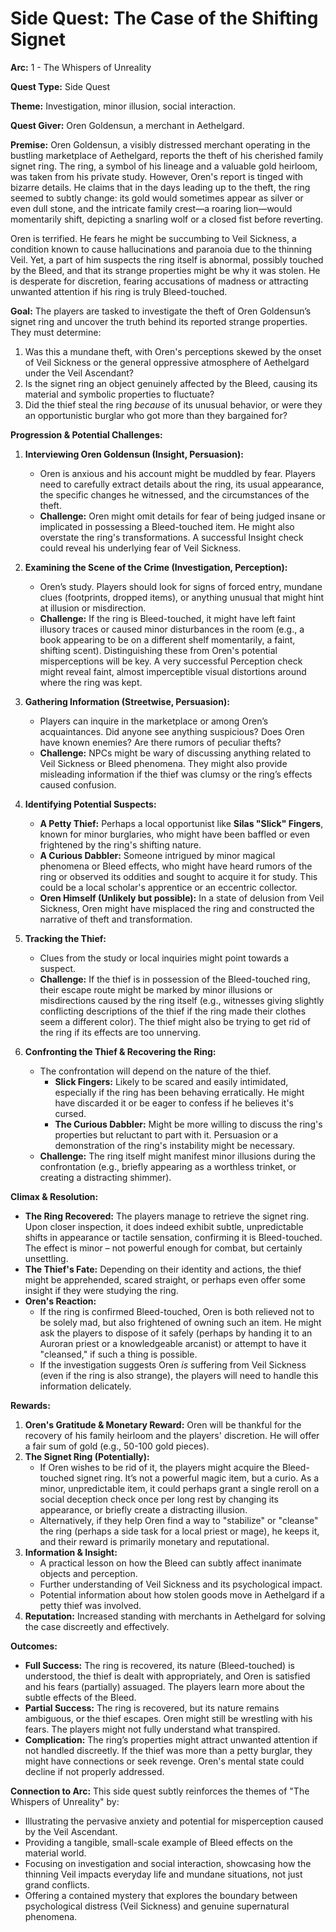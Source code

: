 # Side Quest: The Case of the Shifting Signet

**Arc:** 1 - The Whispers of Unreality

**Quest Type:** Side Quest

**Theme:** Investigation, minor illusion, social interaction.

**Quest Giver:** Oren Goldensun, a merchant in Aethelgard.

**Premise:**
Oren Goldensun, a visibly distressed merchant operating in the bustling marketplace of Aethelgard, reports the theft of his cherished family signet ring. The ring, a symbol of his lineage and a valuable gold heirloom, was taken from his private study. However, Oren's report is tinged with bizarre details. He claims that in the days leading up to the theft, the ring seemed to subtly change: its gold would sometimes appear as silver or even dull stone, and the intricate family crest—a roaring lion—would momentarily shift, depicting a snarling wolf or a closed fist before reverting.

Oren is terrified. He fears he might be succumbing to Veil Sickness, a condition known to cause hallucinations and paranoia due to the thinning Veil. Yet, a part of him suspects the ring itself is abnormal, possibly touched by the Bleed, and that its strange properties might be why it was stolen. He is desperate for discretion, fearing accusations of madness or attracting unwanted attention if his ring is truly Bleed-touched.

**Goal:**
The players are tasked to investigate the theft of Oren Goldensun’s signet ring and uncover the truth behind its reported strange properties. They must determine:
1.  Was this a mundane theft, with Oren's perceptions skewed by the onset of Veil Sickness or the general oppressive atmosphere of Aethelgard under the Veil Ascendant?
2.  Is the signet ring an object genuinely affected by the Bleed, causing its material and symbolic properties to fluctuate?
3.  Did the thief steal the ring *because* of its unusual behavior, or were they an opportunistic burglar who got more than they bargained for?

**Progression & Potential Challenges:**

1.  **Interviewing Oren Goldensun (Insight, Persuasion):**
    *   Oren is anxious and his account might be muddled by fear. Players need to carefully extract details about the ring, its usual appearance, the specific changes he witnessed, and the circumstances of the theft.
    *   **Challenge:** Oren might omit details for fear of being judged insane or implicated in possessing a Bleed-touched item. He might also overstate the ring's transformations. A successful Insight check could reveal his underlying fear of Veil Sickness.

2.  **Examining the Scene of the Crime (Investigation, Perception):**
    *   Oren’s study. Players should look for signs of forced entry, mundane clues (footprints, dropped items), or anything unusual that might hint at illusion or misdirection.
    *   **Challenge:** If the ring is Bleed-touched, it might have left faint illusory traces or caused minor disturbances in the room (e.g., a book appearing to be on a different shelf momentarily, a faint, shifting scent). Distinguishing these from Oren's potential misperceptions will be key. A very successful Perception check might reveal faint, almost imperceptible visual distortions around where the ring was kept.

3.  **Gathering Information (Streetwise, Persuasion):**
    *   Players can inquire in the marketplace or among Oren’s acquaintances. Did anyone see anything suspicious? Does Oren have known enemies? Are there rumors of peculiar thefts?
    *   **Challenge:** NPCs might be wary of discussing anything related to Veil Sickness or Bleed phenomena. They might also provide misleading information if the thief was clumsy or the ring’s effects caused confusion.

4.  **Identifying Potential Suspects:**
    *   **A Petty Thief:** Perhaps a local opportunist like **Silas "Slick" Fingers**, known for minor burglaries, who might have been baffled or even frightened by the ring's shifting nature.
    *   **A Curious Dabbler:** Someone intrigued by minor magical phenomena or Bleed effects, who might have heard rumors of the ring or observed its oddities and sought to acquire it for study. This could be a local scholar's apprentice or an eccentric collector.
    *   **Oren Himself (Unlikely but possible):** In a state of delusion from Veil Sickness, Oren might have misplaced the ring and constructed the narrative of theft and transformation.

5.  **Tracking the Thief:**
    *   Clues from the study or local inquiries might point towards a suspect.
    *   **Challenge:** If the thief is in possession of the Bleed-touched ring, their escape route might be marked by minor illusions or misdirections caused by the ring itself (e.g., witnesses giving slightly conflicting descriptions of the thief if the ring made their clothes seem a different color). The thief might also be trying to get rid of the ring if its effects are too unnerving.

6.  **Confronting the Thief & Recovering the Ring:**
    *   The confrontation will depend on the nature of the thief.
        *   **Slick Fingers:** Likely to be scared and easily intimidated, especially if the ring has been behaving erratically. He might have discarded it or be eager to confess if he believes it's cursed.
        *   **The Curious Dabbler:** Might be more willing to discuss the ring's properties but reluctant to part with it. Persuasion or a demonstration of the ring's instability might be necessary.
    *   **Challenge:** The ring itself might manifest minor illusions during the confrontation (e.g., briefly appearing as a worthless trinket, or creating a distracting shimmer).

**Climax & Resolution:**

*   **The Ring Recovered:** The players manage to retrieve the signet ring. Upon closer inspection, it does indeed exhibit subtle, unpredictable shifts in appearance or tactile sensation, confirming it is Bleed-touched. The effect is minor – not powerful enough for combat, but certainly unsettling.
*   **The Thief's Fate:** Depending on their identity and actions, the thief might be apprehended, scared straight, or perhaps even offer some insight if they were studying the ring.
*   **Oren's Reaction:**
    *   If the ring is confirmed Bleed-touched, Oren is both relieved not to be solely mad, but also frightened of owning such an item. He might ask the players to dispose of it safely (perhaps by handing it to an Auroran priest or a knowledgeable arcanist) or attempt to have it "cleansed," if such a thing is possible.
    *   If the investigation suggests Oren *is* suffering from Veil Sickness (even if the ring is also strange), the players will need to handle this information delicately.

**Rewards:**

1.  **Oren's Gratitude & Monetary Reward:** Oren will be thankful for the recovery of his family heirloom and the players' discretion. He will offer a fair sum of gold (e.g., 50-100 gold pieces).
2.  **The Signet Ring (Potentially):**
    *   If Oren wishes to be rid of it, the players might acquire the Bleed-touched signet ring. It’s not a powerful magic item, but a curio. As a minor, unpredictable item, it could perhaps grant a single reroll on a social deception check once per long rest by changing its appearance, or briefly create a distracting illusion.
    *   Alternatively, if they help Oren find a way to "stabilize" or "cleanse" the ring (perhaps a side task for a local priest or mage), he keeps it, and their reward is primarily monetary and reputational.
3.  **Information & Insight:**
    *   A practical lesson on how the Bleed can subtly affect inanimate objects and perception.
    *   Further understanding of Veil Sickness and its psychological impact.
    *   Potential information about how stolen goods move in Aethelgard if a petty thief was involved.
4.  **Reputation:** Increased standing with merchants in Aethelgard for solving the case discreetly and effectively.

**Outcomes:**

*   **Full Success:** The ring is recovered, its nature (Bleed-touched) is understood, the thief is dealt with appropriately, and Oren is satisfied and his fears (partially) assuaged. The players learn more about the subtle effects of the Bleed.
*   **Partial Success:** The ring is recovered, but its nature remains ambiguous, or the thief escapes. Oren might still be wrestling with his fears. The players might not fully understand what transpired.
*   **Complication:** The ring’s properties might attract unwanted attention if not handled discreetly. If the thief was more than a petty burglar, they might have connections or seek revenge. Oren's mental state could decline if not properly addressed.

**Connection to Arc:**
This side quest subtly reinforces the themes of "The Whispers of Unreality" by:
*   Illustrating the pervasive anxiety and potential for misperception caused by the Veil Ascendant.
*   Providing a tangible, small-scale example of Bleed effects on the material world.
*   Focusing on investigation and social interaction, showcasing how the thinning Veil impacts everyday life and mundane situations, not just grand conflicts.
*   Offering a contained mystery that explores the boundary between psychological distress (Veil Sickness) and genuine supernatural phenomena.